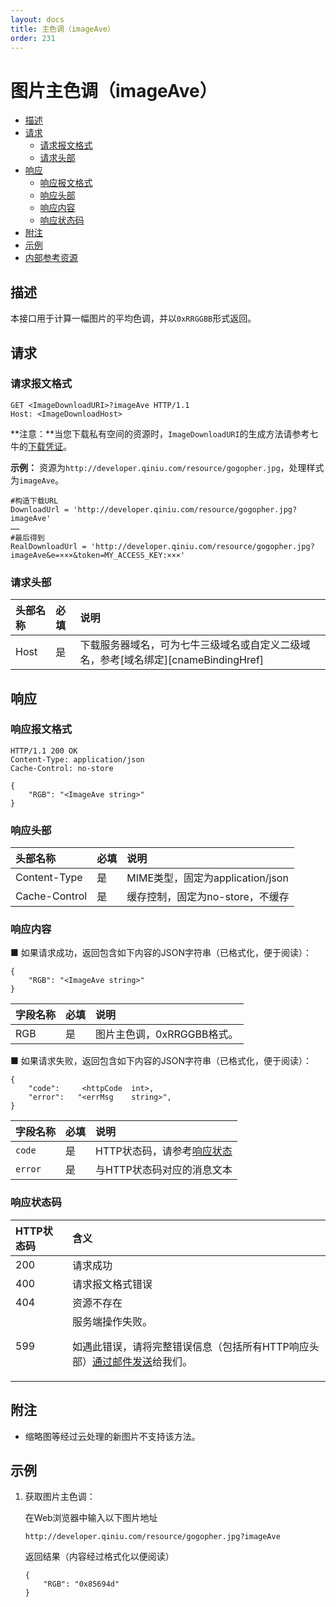 ```yaml
---
layout: docs
title: 主色调（imageAve）
order: 231
---
```


<a id="imageAve"></a>
# 图片主色调（imageAve）

- [描述](#imageinfo-description)
- [请求](#imageinfo-request)
    - [请求报文格式](#imageinfo-request-syntax)
    - [请求头部](#imageinfo-request-header) 
- [响应](#imageinfo-response)
    - [响应报文格式](#imageinfo-response-syntax)
	- [响应头部](#imageinfo-response-header)
    - [响应内容](#imageinfo-response-content) 
    - [响应状态码](#imageinfo-response-code)
- [附注](#imageinfo-remarks)
- [示例](#imageinfo-samples)
- [内部参考资源](#imageinfo-internal-resources)


<a id="imageAve-description"></a>
## 描述

本接口用于计算一幅图片的平均色调，并以`0xRRGGBB`形式返回。  


<a id="imageAve-request"></a>
## 请求

<a id="imageAve-request-syntax"></a>
### 请求报文格式

```
GET <ImageDownloadURI>?imageAve HTTP/1.1
Host: <ImageDownloadHost>
```
**注意：**当您下载私有空间的资源时，`ImageDownloadURI`的生成方法请参考七牛的[下载凭证][download-tokenHref]。

**示例：**
资源为`http://developer.qiniu.com/resource/gogopher.jpg`，处理样式为`imageAve`。

```
#构造下载URL
DownloadUrl = 'http://developer.qiniu.com/resource/gogopher.jpg?imageAve'
……
#最后得到
RealDownloadUrl = 'http://developer.qiniu.com/resource/gogopher.jpg?imageAve&e=×××&token=MY_ACCESS_KEY:×××'
```

<a id="imageAve-request-header"></a>
### 请求头部

头部名称       | 必填 | 说明
:------------- | :--- | :------------------------------------------
Host           | 是   | 下载服务器域名，可为七牛三级域名或自定义二级域名，参考[域名绑定][cnameBindingHref]

<a id="imageAve-response"></a>
## 响应

<a id="imageAve-response-syntax"></a>
### 响应报文格式

```
HTTP/1.1 200 OK
Content-Type: application/json
Cache-Control: no-store

{
    "RGB": "<ImageAve string>"
}
```

<a id="imageAve-response-header"></a>
### 响应头部

头部名称       | 必填 | 说明
:------------- | :--- | :------------------------------------------
Content-Type   | 是   | MIME类型，固定为application/json
Cache-Control  | 是   | 缓存控制，固定为no-store，不缓存

<a id="imageAve-response-content"></a>
### 响应内容

■ 如果请求成功，返回包含如下内容的JSON字符串（已格式化，便于阅读）：  

```
{
    "RGB": "<ImageAve string>"
}
```

字段名称       | 必填   | 说明
:------------- | :----- | :------------------------------
RGB            | 是     | 图片主色调，0xRRGGBB格式。

■ 如果请求失败，返回包含如下内容的JSON字符串（已格式化，便于阅读）：  

```
{
	"code":     <httpCode  int>, 
    "error":   "<errMsg    string>",
}
```

字段名称     | 必填 | 说明                              
:----------- | :--- | :--------------------------------------------------------------------
`code`       | 是   | HTTP状态码，请参考[响应状态](#imageAve-response-status)
`error`      | 是   | 与HTTP状态码对应的消息文本

<a id="imageAve-response-code"></a>
### 响应状态码

HTTP状态码 | 含义
:--------- | :--------------------------
200        | 请求成功
400	       | 请求报文格式错误
404        | 资源不存在
599	       | 服务端操作失败。<p>如遇此错误，请将完整错误信息（包括所有HTTP响应头部）[通过邮件发送][sendBugReportHref]给我们。


<a id="imageAve-remarks"></a>
## 附注

- 缩略图等经过云处理的新图片不支持该方法。  


<a id="imageAve-samples"></a>
## 示例

1. 获取图片主色调：  

	在Web浏览器中输入以下图片地址  

	```
   http://developer.qiniu.com/resource/gogopher.jpg?imageAve
	```

	返回结果（内容经过格式化以便阅读）  

	```
    {
        "RGB": "0x85694d"
    }
	```

[sendBugReportHref]:            mailto:support@qiniu.com?subject=599错误日志     "发送错误报告"
[download-tokenHref]: http://developer.qiniu.com/docs/v6/api/reference/security/download-token.html  "下载凭证"